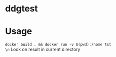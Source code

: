 # ddgtest
# Usage
<code>docker build . && docker run -v $(pwd):/home tst \n</code>
Look on result in current directory
